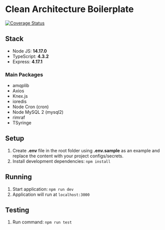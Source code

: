 # Clean Architecture Boilerplate

[![Coverage Status](https://coveralls.io/repos/github/somosphi/ts-clean-architecture-seed/badge.svg?branch=update-readme-file)](https://coveralls.io/github/somosphi/ts-clean-architecture-seed?branch=update-readme-file)

## Stack

- Node JS: **14.17.0**
- TypeScript: **4.3.2**
- Express: **4.17.1**

### Main Packages
- amqplib
- Axios
- Knex.js
- ioredis
- Node Cron (cron)
- Node MySQL 2 (mysql2)
- rimraf
- TSyringe

## Setup
1. Create **.env** file in the root folder using **.env.sample** as an example and replace the content with your project configs/secrets.
2. Install development dependencies:
`npm install`

## Running
1. Start application: `npm run dev` 
2. Application will run at `localhost:3000`

## Testing
1. Run command: `npm run test`
